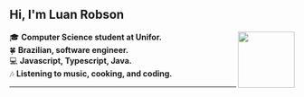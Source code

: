 ## Hi, I'm Luan Robson

<img align="right" src="https://camo.githubusercontent.com/d2bbe5d156f93775ce7330b5c079c8c13999e539480ea28e4b3cf59dafdc39c1/68747470733a2f2f6d656469612e67697068792e636f6d2f6d656469612f5158685372364e4452344635743639474c382f67697068792e676966" width="100"/>

🎓 **Computer Science student at Unifor.**  
🍀 **Brazilian, software engineer.**  
💻 **Javascript, Typescript, Java.**  
🎶 **Listening to music, cooking, and coding.**

---
